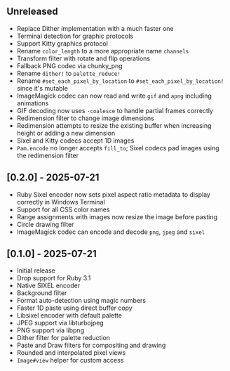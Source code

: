## Unreleased
- Replace Dither implementation with a much faster one
- Terminal detection for graphic protocols
- Support Kitty graphics protocol
- Rename `color_length` to a more appropriate name `channels`
- Transform filter with rotate and flip operations
- Fallback PNG codec via chunky_png
- Rename `dither!` to `palette_reduce!`
- Rename `#set_each_pixel_by_location` to `#set_each_pixel_by_location!` since it's mutable
- ImageMagick codec can now read and write `gif` and `apng` including animations
- GIF decoding now uses `-coalesce` to handle partial frames correctly
- Redimension filter to change image dimensions
- Redimension attempts to resize the existing buffer when increasing height or
  adding a new dimension
- Sixel and Kitty codecs accept 1D images
- `Pam.encode` no longer accepts `fill_to`; Sixel codecs pad images using the
  redimension filter

## [0.2.0] - 2025-07-21
- Ruby Sixel encoder now sets pixel aspect ratio metadata to display correctly in Windows Terminal
- Support for all CSS color names
- Range assignments with images now resize the image before pasting
- Circle drawing filter
- ImageMagick codec can encode and decode `png`, `jpeg` and `sixel`

## [0.1.0] - 2025-07-21

- Initial release
- Drop support for Ruby 3.1
- Native SIXEL encoder
- Background filter
- Format auto-detection using magic numbers
- Faster 1D paste using direct buffer copy
- Libsixel encoder with default palette
- JPEG support via libturbojpeg
- PNG support via libpng
- Dither filter for palette reduction
- Paste and Draw filters for compositing and drawing
- Rounded and interpolated pixel views
- `Image#view` helper for custom access
